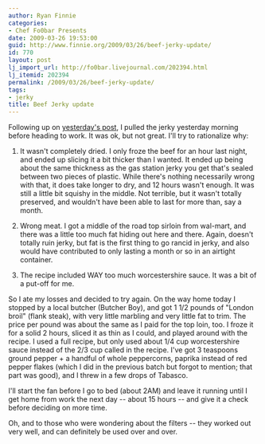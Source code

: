 ```yaml
---
author: Ryan Finnie
categories:
- Chef Fo0bar Presents
date: 2009-03-26 19:53:00
guid: http://www.finnie.org/2009/03/26/beef-jerky-update/
id: 770
layout: post
lj_import_url: http://fo0bar.livejournal.com/202394.html
lj_itemid: 202394
permalink: /2009/03/26/beef-jerky-update/
tags:
- jerky
title: Beef Jerky update
---
```

Following up on [yesterday's post](http://fo0bar.livejournal.com/202235.html), I pulled the jerky yesterday morning before heading to work. It was ok, but not great. I'll try to rationalize why:

1. It wasn't completely dried. I only froze the beef for an hour last night, and ended up slicing it a bit thicker than I wanted. It ended up being about the same thickness as the gas station jerky you get that's sealed between two pieces of plastic. While there's nothing necessarily wrong with that, it does take longer to dry, and 12 hours wasn't enough. It was still a little bit squishy in the middle. Not terrible, but it wasn't totally preserved, and wouldn't have been able to last for more than, say a month.

2. Wrong meat. I got a middle of the road top sirloin from wal-mart, and there was a little too much fat hiding out here and there. Again, doesn't totally ruin jerky, but fat is the first thing to go rancid in jerky, and also would have contributed to only lasting a month or so in an airtight container.

3. The recipe included WAY too much worcestershire sauce. It was a bit of a put-off for me.

So I ate my losses and decided to try again. On the way home today I stopped by a local butcher (Butcher Boy), and got 1 1/2 pounds of "London broil" (flank steak), with very little marbling and very little fat to trim. The price per pound was about the same as I paid for the top loin, too. I froze it for a solid 2 hours, sliced it as thin as I could, and played around with the recipe. I used a full recipe, but only used about 1/4 cup worcestershire sauce instead of the 2/3 cup called in the recipe. I've got 3 teaspoons ground pepper + a handful of whole peppercorns, paprika instead of red pepper flakes (which I did in the previous batch but forgot to mention; that part was good), and I threw in a few drops of Tabasco.

I'll start the fan before I go to bed (about 2AM) and leave it running until I get home from work the next day -- about 15 hours -- and give it a check before deciding on more time.

Oh, and to those who were wondering about the filters -- they worked out very well, and can definitely be used over and over.
